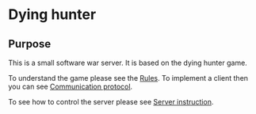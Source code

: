 # Dying hunter

## Purpose

This is a small software war server.
It is based on the dying hunter game.

To understand the game please see the [Rules](./RULES.md).
To implement a client then you can see [Communication protocol](./TCP_PROTOCOL.md).

To see how to control the server please see [Server instruction](./SERVER_INSTRUCTION.md).
